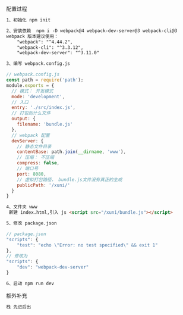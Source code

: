 配置过程
```markdown
1、初始化 npm init
```
```markdown
2、安装依赖  npm i -D webpack@4 webpack-dev-server@3 webpack-cli@3
webpack 版本建议使用：
    "webpack": "^4.44.2",
    "webpack-cli": "^3.3.12",
    "webpack-dev-server": "^3.11.0"
```
```markdown
3、编写 webpack.config.js
```
```javascript
// webpack.config.js
const path = require('path');
module.exports = {
  // 模式： 开发模式
  mode: 'development',
  // 入口
  entry: './src/index.js',
  // 打包到什么文件
  output: {
    filename: 'bundle.js'
  },
  // webpack 配置
  devServer: {
    // 静态文件目录
    contentBase: path.join(__dirname, 'www'),
    // 压缩： 不压缩
    compress: false,
    // 端口号
    port: 8080,
    // 虚拟打包路径， bundle.js文件没有真正的生成
    publicPath: '/xuni/'
  }
}
```
```markdown
4、文件夹 www
 新建 index.html,引入 js <script src="/xuni/bundle.js"></script>
```
```markdown
5、修改 package.json
```
```javascript
// package.json
"scripts": {
    "test": "echo \"Error: no test specified\" && exit 1"
},
// 修改为
"scripts": {
    "dev": "webpack-dev-server"
}
```
```markdown
6、启动 npm run dev
```

额外补充

```markdown
栈 先进后出
```















